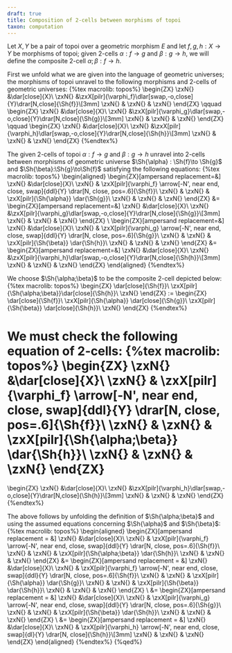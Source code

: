 ```yaml
---
draft: true
title: Composition of 2-cells between morphisms of topoi
taxon: computation
---
```


Let $X,Y$ be a pair of topoi over a geometric morphism $E$ and let $f,g,h : X\to Y$ be morphisms of topoi; given 2-cells $\alpha : f \to g$ and $\beta : g \to h$, we will define the composite 2-cell $\alpha;\beta : f \to h$.

First we unfold what we are given into the language of geometric universes; the morphisms of topoi unravel to the following morphisms and 2-cells of geometric universes:
{%tex macrolib: topos%}
\begin{ZX}
\zxN{} &\dar[close]{X}\\
\zxN{} &\zxX[pilr]{\varphi_f}\dlar[swap,-o,close]{Y}\drar[N,close]{\Sh{f}}\\[3mm]
\zxN{} & \zxN{} & \zxN{}
\end{ZX}
\qquad
\begin{ZX}
\zxN{} &\dar[close]{X}\\
\zxN{} &\zxX[pilr]{\varphi_g}\dlar[swap,-o,close]{Y}\drar[N,close]{\Sh{g}}\\[3mm]
\zxN{} & \zxN{} & \zxN{}
\end{ZX}
\qquad
\begin{ZX}
\zxN{} &\dar[close]{X}\\
\zxN{} &\zxX[pilr]{\varphi_h}\dlar[swap,-o,close]{Y}\drar[N,close]{\Sh{h}}\\[3mm]
\zxN{} & \zxN{} & \zxN{}
\end{ZX}
{%endtex%}

The given 2-cells of topoi $\alpha:f\to g$ and $\beta : g \to h$ unravel into 2-cells between morphisms of geometric universe $\Sh{\alpha} : \Sh{f}\to \Sh{g}$ and $\Sh{\beta}:\Sh{g}\to\Sh{f}$ satisfying the following equations:
{%tex macrolib: topos%}
\begin{aligned}
\begin{ZX}[ampersand replacement=\&]
  \zxN{} \&\dar[close]{X}\\
   \zxN{} \& \zxX[pilr]{\varphi_f} \arrow[-N', near end, close, swap]{ddl}{Y} \drar[N, close, pos=.6]{\Sh{f}}\\
   \zxN{} \& \zxN{} \& \zxX[pilr]{\Sh{\alpha}} \dar{\Sh{g}}\\
   \zxN{} \& \zxN{} \& \zxN{}
\end{ZX}
&=
\begin{ZX}[ampersand replacement=\&]
  \zxN{} \&\dar[close]{X}\\
  \zxN{} \&\zxX[pilr]{\varphi_g}\dlar[swap,-o,close]{Y}\drar[N,close]{\Sh{g}}\\[3mm]
  \zxN{} \& \zxN{} \& \zxN{}
\end{ZX}
\\
\begin{ZX}[ampersand replacement=\&]
  \zxN{} \&\dar[close]{X}\\
  \zxN{} \& \zxX[pilr]{\varphi_g} \arrow[-N', near end, close, swap]{ddl}{Y} \drar[N, close, pos=.6]{\Sh{g}}\\
  \zxN{} \& \zxN{} \& \zxX[pilr]{\Sh{\beta}} \dar{\Sh{h}}\\
  \zxN{} \& \zxN{} \& \zxN{}
\end{ZX}
&=
\begin{ZX}[ampersand replacement=\&]
  \zxN{} \&\dar[close]{X}\\
  \zxN{} \&\zxX[pilr]{\varphi_h}\dlar[swap,-o,close]{Y}\drar[N,close]{\Sh{h}}\\[3mm]
  \zxN{} \& \zxN{} \& \zxN{}
\end{ZX}
\end{aligned}
{%endtex%}

We choose $\Sh{\alpha;\beta}$ to be the composite 2-cell depicted below:
{%tex macrolib: topos%}
\begin{ZX}
\dar[close]{\Sh{f}}\\
\zxX[pilr]{\Sh{\alpha;\beta}}\dar[close]{\Sh{h}}\\
\zxN{}
\end{ZX}
:=
\begin{ZX}
\dar[close]{\Sh{f}}\\
\zxX[pilr]{\Sh{\alpha}} \dar[close]{\Sh{g}}\\
\zxX[pilr]{\Sh{\beta}} \dar[close]{\Sh{h}}\\
\zxN{}
\end{ZX}
{%endtex%}

We must check the following equation of 2-cells:
{%tex macrolib: topos%}
\begin{ZX}
  \zxN{} &\dar[close]{X}\\
   \zxN{} & \zxX[pilr]{\varphi_f} \arrow[-N', near end, close, swap]{ddl}{Y} \drar[N, close, pos=.6]{\Sh{f}}\\
   \zxN{} & \zxN{} & \zxX[pilr]{\Sh{\alpha;\beta}} \dar{\Sh{h}}\\
   \zxN{} & \zxN{} & \zxN{}
\end{ZX}
=
\begin{ZX}
  \zxN{} &\dar[close]{X}\\
  \zxN{} &\zxX[pilr]{\varphi_h}\dlar[swap,-o,close]{Y}\drar[N,close]{\Sh{h}}\\[3mm]
  \zxN{} & \zxN{} & \zxN{}
\end{ZX}
{%endtex%}

The above follows by unfolding the definition of $\Sh{\alpha;\beta}$ and using the assumed equations concerning $\Sh{\alpha}$ and $\Sh{\beta}$:
{%tex macrolib: topos%}
\begin{aligned}
\begin{ZX}[ampersand replacement = \&]
   \zxN{} \&\dar[close]{X}\\
   \zxN{} \& \zxX[pilr]{\varphi_f} \arrow[-N', near end, close, swap]{ddl}{Y} \drar[N, close, pos=.6]{\Sh{f}}\\
   \zxN{} \& \zxN{} \& \zxX[pilr]{\Sh{\alpha;\beta}} \dar{\Sh{h}}\\
   \zxN{} \& \zxN{} \& \zxN{}
\end{ZX}
&=
\begin{ZX}[ampersand replacement = \&]
   \zxN{} \&\dar[close]{X}\\
   \zxN{} \& \zxX[pilr]{\varphi_f} \arrow[-N', near end, close, swap]{ddl}{Y} \drar[N, close, pos=.6]{\Sh{f}}\\
   \zxN{} \& \zxN{} \& \zxX[pilr]{\Sh{\alpha}} \dar{\Sh{g}}\\
   \zxN{} \& \zxN{} \& \zxX[pilr]{\Sh{\beta}} \dar{\Sh{h}}\\
   \zxN{} \& \zxN{} \& \zxN{}
\end{ZX}
\\
&=
\begin{ZX}[ampersand replacement = \&]
   \zxN{} \&\dar[close]{X}\\
   \zxN{} \& \zxX[pilr]{\varphi_g} \arrow[-N', near end, close, swap]{ddl}{Y} \drar[N, close, pos=.6]{\Sh{g}}\\
   \zxN{} \& \zxN{} \& \zxX[pilr]{\Sh{\beta}} \dar{\Sh{h}}\\
   \zxN{} \& \zxN{} \& \zxN{}
\end{ZX}
\\
&=
\begin{ZX}[ampersand replacement = \&]
   \zxN{} \&\dar[close]{X}\\
   \zxN{} \& \zxX[pilr]{\varphi_h} \arrow[-N', near end, close, swap]{dl}{Y} \drar[N, close]{\Sh{h}}\\[3mm]
   \zxN{} \& \zxN{} \& \zxN{}
\end{ZX}
\end{aligned}
{%endtex%}
{%qed%}
